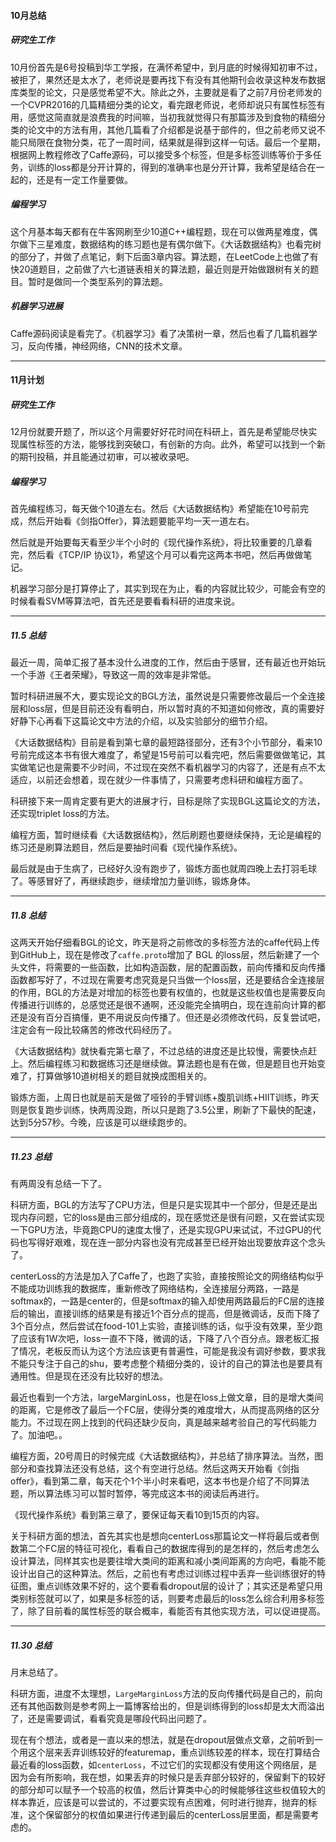 #### 10月总结
##### 研究生工作
  10月份首先是6号投稿到华工学报，在满怀希望中，到月底的时候得知初审不过，被拒了，果然还是太水了，老师说是要再找下有没有其他期刊会收录这种发布数据库类型的论文，只是感觉希望不大。除此之外，主要就是看了之前7月份老师发的一个CVPR2016的几篇精细分类的论文，看完跟老师说，老师却说只有属性标签有用，感觉这简直就是浪费我的时间嘛，当初我就觉得只有那篇涉及到食物的精细分类的论文中的方法有用，其他几篇看了介绍都是说基于部件的，但之前老师又说不能只局限在食物分类，花了一周时间，结果就是得到这样一句话。最后一个星期，根据网上教程修改了Caffe源码，可以接受多个标签，但是多标签训练等价于多任务，训练的loss都是分开计算的，得到的准确率也是分开计算，我希望是结合在一起的，还是有一定工作量要做。
  
##### 编程学习
  这个月基本每天都有在牛客网刷至少10道C++编程题，现在可以做两星难度，偶尔做下三星难度，数据结构的练习题也是有偶尔做下。《大话数据结构》也看完树的部分了，并做了点笔记，剩下后面3章内容。算法题，在LeetCode上也做了有快20道题目，之前做了六七道链表相关的算法题，最近则是开始做跟树有关的题目。暂时是做同一个类型系列的算法题。
  
##### 机器学习进展
  Caffe源码阅读是看完了。《机器学习》看了决策树一章，然后也看了几篇机器学习，反向传播，神经网络，CNN的技术文章。
  

---
#### 11月计划

##### 研究生工作
  12月份就要开题了，所以这个月需要好好花时间在科研上，首先是希望能尽快实现属性标签的方法，能够找到突破口，有创新的方向。此外，希望可以找到一个新的期刊投稿，并且能通过初审，可以被收录吧。
  
##### 编程学习
  首先编程练习，每天做个10道左右。然后《大话数据结构》希望能在10号前完成，然后开始看《剑指Offer》，算法题要能平均一天一道左右。
  
  然后就是开始要每天看至少半个小时的《现代操作系统》，将比较重要的几章看完，然后看《TCP/IP 协议1》，希望这个月可以看完这两本书吧，然后再做做笔记。
  
  机器学习部分是打算停止了，其实到现在为止，看的内容就比较少，可能会有空的时候看看SVM等算法吧，首先还是要看看科研的进度来说。


---
##### 11.5 总结
  最近一周，简单汇报了基本没什么进度的工作，然后由于感冒，还有最近也开始玩一个手游《王者荣耀》，导致这一周的效率是非常低。
  
  暂时科研进展不大，要实现论文的BGL方法，虽然说是只需要修改最后一个全连接层和loss层，但是目前还没有看明白，所以暂时真的不知道如何修改，真的需要好好静下心再看下这篇论文中方法的介绍，以及实验部分的细节介绍。
  
  《大话数据结构》目前是看到第七章的最短路径部分，还有3个小节部分，看来10号前完成这本书有很大难度了，希望是15号前可以看完吧，然后需要做做笔记，其实做笔记也是需要不少时间，不过现在突然不看机器学习的内容了，还是有点不太适应，以前还会想着，现在就少一件事情了，只需要考虑科研和编程方面了。
  
  科研接下来一周肯定要有更大的进展才行，目标是除了实现BGL这篇论文的方法，还实现triplet loss的方法。
  
  编程方面，暂时继续看《大话数据结构》，然后刷题也要继续保持，无论是编程的练习还是刷算法题目，然后是要抽时间看《现代操作系统》。
  
  最后就是由于生病了，已经好久没有跑步了，锻炼方面也就周四晚上去打羽毛球了。等感冒好了，再继续跑步，继续增加力量训练，锻炼身体。
  

---
##### 11.8 总结
  这两天开始仔细看BGL的论文，昨天是将之前修改的多标签方法的caffe代码上传到GitHub上，现在是修改了`caffe.proto`增加了 BGL 的loss层，然后新建了一个头文件，将需要的一些函数，比如构造函数，层的配置函数，前向传播和反向传播函数都写好了，不过现在需要考虑究竟是只当做一个loss层，还是要结合全连接层的作用，BGL的方法是对增加的标签也要有权值的，也就是这些权值也是需要反向传播进行训练的，总感觉还是很不通啊，还没能完全搞明白，现在连前向计算的都还是没有百分百搞懂，更不用说反向传播了。但还是必须修改代码，反复尝试吧，注定会有一段比较痛苦的修改代码经历了。
  
  《大话数据结构》就快看完第七章了，不过总结的进度还是比较慢，需要快点赶上。然后编程练习和数据练习还是继续做。算法题也是有在做，但是题目也开始变难了，打算做够10道树相关的题目就换成图相关的。
  
  锻炼方面，上周日也就是前天是做了哑铃的手臂训练+腹肌训练+HIIT训练，昨天则是恢复跑步训练，快两周没跑，所以只是跑了3.5公里，刷新了下最快的配速，达到5分57秒。今晚，应该是可以继续跑步的。

---
##### 11.23 总结
  有两周没有总结一下了。
  
  科研方面，BGL的方法写了CPU方法，但是只是实现其中一个部分，但是还是出现内存问题，它的loss是由三部分组成的，现在感觉还是很有问题，又在尝试实现一下GPU方法，毕竟跑CPU的速度太慢了，还是实现GPU来试试，不过GPU的代码也写得好艰难，现在连一部分内容也没有完成甚至已经开始出现要放弃这个念头了。
  
  centerLoss的方法是加入了Caffe了，也跑了实验，直接按照论文的网络结构似乎不能成功训练我的数据库，重新修改了网络结构，全连接层分两路，一路是softmax的，一路是center的，但是softmax的输入却使用两路最后的FC层的连接后的输出，直接训练的结果是有接近1个百分点的提高，但是微调话，反而下降了3个百分点，然后尝试在food-101上实验，直接训练的话，似乎没有效果，至少跑了应该有1W次吧，loss一直不下降，微调的话，下降了八个百分点。跟老板汇报了情况，老板反而认为这个方法应该更有普遍性，可能是我没有调好参数，要求我不能只专注于自己的shu，要考虑整个精细分类的，设计的自己的算法也是要具有通用性。但是现在还没有比较好的想法。
  
  最近也看到一个方法，largeMarginLoss，也是在loss上做文章，目的是增大类间的距离，它是修改了最后一个FC层，使得分类的难度增大，从而提高网络的区分能力。不过现在网上找到的代码还缺少反向，真是越来越考验自己的写代码能力了。加油吧。。
  
  编程方面，20号周日的时候完成《大话数据结构》，并总结了排序算法。当然，图部分和查找算法还没有总结，这个有空进行总结。然后这两天开始看《剑指offer》，看到第二章，每天花个1个半小时来看吧，这本书也是介绍了不同算法题，所以算法练习可以暂时暂停，等完成这本书的阅读后再进行。
  
  《现代操作系统》看到第三章了，要保证每天看10到15页的内容。
  
  关于科研方面的想法，首先其实也是想向centerLoss那篇论文一样将最后或者倒数第二个FC层的特征可视化，看看自己的数据库得到的是怎样的，然后考虑怎么设计算法，同样其实也是要往增大类间的距离和减小类间距离的方向吧，看能不能设计出自己的这种算法。然后，之前也有考虑过训练过程中丢弃一些训练很好的特征图，重点训练效果不好的，这个要看看dropout层的设计了；其实还是希望只用类别标签就可以了，如果是多标签的话，则要考虑最后的loss怎么综合利用多标签了，除了目前看的属性标签的联合概率，看能否有其他实现方法，可以促进提高。
  

---
##### 11.30 总结
  月末总结了。
  
  科研方面，进度不太理想，`LargeMarginLoss`方法的反向传播代码是自己的，前向还有其他函数则是参考网上一篇博客给出的，但是训练得到的loss却是太大而溢出了，还是需要调试，看看究竟是哪段代码出问题了。
  
  现在有个想法，或者是一直以来的想法，就是在dropout层做点文章，之前听到一个用这个层来丢弃训练较好的featuremap，重点训练较差的样本，现在打算结合最近看的loss函数，如`centerLoss`，不过它们的实现都没有使用这个网络层，是因为会有所影响，我在想，如果丢弃的时候只是丢弃部分较好的，保留剩下的较好的部分却可以赋予一个较高的权值，然后计算类中心的时候能够往这些权值较大的样本靠近，应该是可以尝试的，不过要实现有点困难，何时进行抛弃，抛弃的标准，这个保留部分的权值如果进行传递到最后的centerLoss层里面，都是需要考虑的。
  
  